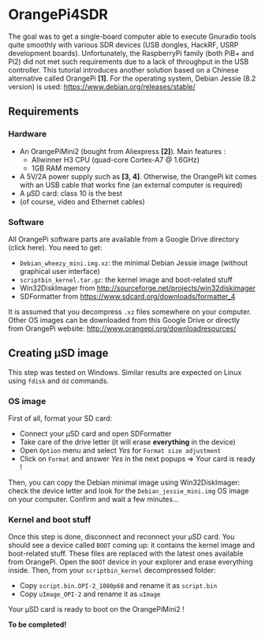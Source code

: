 # OrangePi4SDR
The goal was to get a single-board computer able to execute Gnuradio tools quite smoothly with various SDR devices (USB dongles, HackRF, USRP development boards). Unfortunately, the RaspberryPi family (both PiB+ and Pi2) did not met such requirements due to a lack of throughput in the USB controller. This tutorial introduces another solution based on a Chinese alternative called OrangePi **[1]**. For the operating system, Debian Jessie (8.2 version) is used: https://www.debian.org/releases/stable/

## Requirements
### Hardware
* An OrangePiMini2 (bought from Aliexpress **[2]**). Main features :
  * Allwinner H3 CPU (quad-core Cortex-A7 @ 1.6GHz)
  * 1GB RAM memory
* A 5V/2A power supply such as **[3, 4]**. Otherwise, the OrangePi kit comes with an USB cable that works fine (an external computer is required)
* A µSD card: class 10 is the best
* (of course, video and Ethernet cables)

### Software
All OrangePi software parts are available from a Google Drive directory (click here). You need to get:
* `Debian_wheezy_mini.img.xz`: the minimal Debian Jessie image (without graphical user interface)
* `scriptbin_kernel.tar.gz`: the kernel image and boot-related stuff
* Win32DiskImager from http://sourceforge.net/projects/win32diskimager
* SDFormatter from https://www.sdcard.org/downloads/formatter_4

It is assumed that you decompress `.xz` files somewhere on your computer. Other OS images can be downloaded from this Google Drive or directly from OrangePi website: http://www.orangepi.org/downloadresources/

## Creating µSD image
This step was tested on Windows. Similar results are expected on Linux using `fdisk` and `dd` commands.

### OS image
First of all, format your SD card:
* Connect your µSD card and open SDFormatter
* Take care of the drive letter (it will erase **everything** in the device)
* Open `Option` menu and select *Yes* for `Format size adjustment`
* Click on `Format` and answer *Yes* in the next popups => Your card is ready !

Then, you can copy the Debian minimal image using Win32DiskImager: check the device letter and look for the `Debian_jessie_mini.img` OS image on your computer. Confirm and wait a few minutes...

### Kernel and boot stuff
Once this step is done, disconnect and reconnect your µSD card. You should see a device called `BOOT` coming up: it contains the kernel image and boot-related stuff. These files are replaced with the latest ones available from OrangePi. Open the `BOOT` device in your explorer and erase everything inside. Then, from your `scriptbin_kernel` decompressed folder:
* Copy `script.bin.OPI-2_1080p60` and rename it as `script.bin`
* Copy `uImage_OPI-2` and rename it as `uImage`

Your µSD card is ready to boot on the OrangePiMini2 !

**To be completed!**
